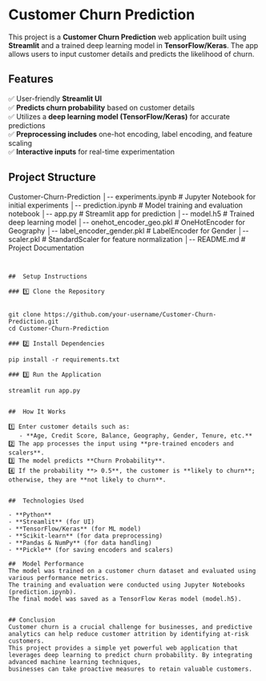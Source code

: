 #  Customer Churn Prediction

This project is a **Customer Churn Prediction** web application built using **Streamlit** and a trained deep learning model in **TensorFlow/Keras**. The app allows users to input customer details and predicts the likelihood of churn.


## Features

✅ User-friendly **Streamlit UI**  
✅ **Predicts churn probability** based on customer details  
✅ Utilizes a **deep learning model (TensorFlow/Keras)** for accurate predictions  
✅ **Preprocessing includes** one-hot encoding, label encoding, and feature scaling  
✅ **Interactive inputs** for real-time experimentation  


## Project Structure


 Customer-Churn-Prediction
│-- experiments.ipynb        # Jupyter Notebook for initial experiments
│-- prediction.ipynb         # Model training and evaluation notebook
│-- app.py                   # Streamlit app for prediction
│-- model.h5                 # Trained deep learning model
│-- onehot_encoder_geo.pkl   # OneHotEncoder for Geography
│-- label_encoder_gender.pkl # LabelEncoder for Gender
│-- scaler.pkl               # StandardScaler for feature normalization
│-- README.md                # Project Documentation
```


##  Setup Instructions

### 1️⃣ Clone the Repository


git clone https://github.com/your-username/Customer-Churn-Prediction.git
cd Customer-Churn-Prediction

### 2️⃣ Install Dependencies

pip install -r requirements.txt

### 3️⃣ Run the Application

streamlit run app.py


##  How It Works

1️⃣ Enter customer details such as:  
   - **Age, Credit Score, Balance, Geography, Gender, Tenure, etc.**  
2️⃣ The app processes the input using **pre-trained encoders and scalers**.  
3️⃣ The model predicts **Churn Probability**.  
4️⃣ If the probability **> 0.5**, the customer is **likely to churn**; otherwise, they are **not likely to churn**.  


##  Technologies Used

- **Python**
- **Streamlit** (for UI)
- **TensorFlow/Keras** (for ML model)
- **Scikit-learn** (for data preprocessing)
- **Pandas & NumPy** (for data handling)
- **Pickle** (for saving encoders and scalers)

##  Model Performance
The model was trained on a customer churn dataset and evaluated using various performance metrics.
The training and evaluation were conducted using Jupyter Notebooks (prediction.ipynb).
The final model was saved as a TensorFlow Keras model (model.h5).


## Conclusion
Customer churn is a crucial challenge for businesses, and predictive analytics can help reduce customer attrition by identifying at-risk customers.
This project provides a simple yet powerful web application that leverages deep learning to predict churn probability. By integrating advanced machine learning techniques, 
businesses can take proactive measures to retain valuable customers.



